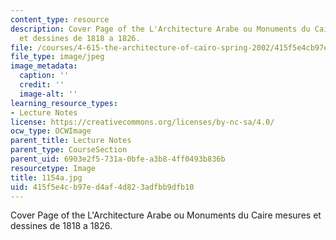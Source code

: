 ```yaml
---
content_type: resource
description: Cover Page of the L'Architecture Arabe ou Monuments du Caire mesures
  et dessines de 1818 a 1826.
file: /courses/4-615-the-architecture-of-cairo-spring-2002/415f5e4cb97ed4af4d823adfbb9dfb10_1154a.jpg
file_type: image/jpeg
image_metadata:
  caption: ''
  credit: ''
  image-alt: ''
learning_resource_types:
- Lecture Notes
license: https://creativecommons.org/licenses/by-nc-sa/4.0/
ocw_type: OCWImage
parent_title: Lecture Notes
parent_type: CourseSection
parent_uid: 6903e2f5-731a-0bfe-a3b8-4ff0493b836b
resourcetype: Image
title: 1154a.jpg
uid: 415f5e4c-b97e-d4af-4d82-3adfbb9dfb10
---
```

Cover Page of the L'Architecture Arabe ou Monuments du Caire mesures et dessines de 1818 a 1826.